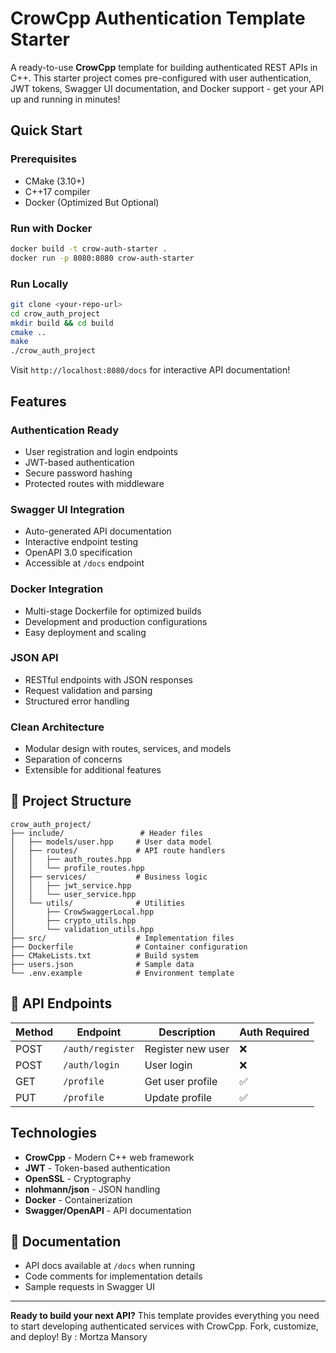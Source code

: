 # CrowCpp Authentication Template Starter

A ready-to-use **CrowCpp** template for building authenticated REST APIs in C++. This starter project comes pre-configured with user authentication, JWT tokens, Swagger UI documentation, and Docker support - get your API up and running in minutes!

## Quick Start

### Prerequisites

- CMake (3.10+)
- C++17 compiler
- Docker (Optimized But Optional)

### Run with Docker

```bash
docker build -t crow-auth-starter .
docker run -p 8080:8080 crow-auth-starter
```

### Run Locally

```bash
git clone <your-repo-url>
cd crow_auth_project
mkdir build && cd build
cmake ..
make
./crow_auth_project
```

Visit `http://localhost:8080/docs` for interactive API documentation!

## Features

### Authentication Ready

- User registration and login endpoints
- JWT-based authentication
- Secure password hashing
- Protected routes with middleware

### Swagger UI Integration

- Auto-generated API documentation
- Interactive endpoint testing
- OpenAPI 3.0 specification
- Accessible at `/docs` endpoint

### Docker Integration

- Multi-stage Dockerfile for optimized builds
- Development and production configurations
- Easy deployment and scaling

### JSON API

- RESTful endpoints with JSON responses
- Request validation and parsing
- Structured error handling

### Clean Architecture

- Modular design with routes, services, and models
- Separation of concerns
- Extensible for additional features

## 📁 Project Structure

```
crow_auth_project/
├── include/                 # Header files
│   ├── models/user.hpp     # User data model
│   ├── routes/             # API route handlers
│   │   ├── auth_routes.hpp
│   │   └── profile_routes.hpp
│   ├── services/           # Business logic
│   │   ├── jwt_service.hpp
│   │   └── user_service.hpp
│   └── utils/              # Utilities
│       ├── CrowSwaggerLocal.hpp
│       ├── crypto_utils.hpp
│       └── validation_utils.hpp
├── src/                    # Implementation files
├── Dockerfile              # Container configuration
├── CMakeLists.txt          # Build system
├── users.json              # Sample data
└── .env.example            # Environment template
```

## 🔧 API Endpoints

| Method | Endpoint | Description | Auth Required |
|--------|----------|-------------|---------------|
| POST | `/auth/register` | Register new user | ❌ |
| POST | `/auth/login` | User login | ❌ |
| GET | `/profile` | Get user profile | ✅ |
| PUT | `/profile` | Update profile | ✅ |

## Technologies

- **CrowCpp** - Modern C++ web framework
- **JWT** - Token-based authentication
- **OpenSSL** - Cryptography
- **nlohmann/json** - JSON handling
- **Docker** - Containerization
- **Swagger/OpenAPI** - API documentation


## 📖 Documentation

- API docs available at `/docs` when running
- Code comments for implementation details
- Sample requests in Swagger UI

---

**Ready to build your next API?** This template provides everything you need to start developing authenticated services with CrowCpp. Fork, customize, and deploy! 
By : Mortza Mansory

